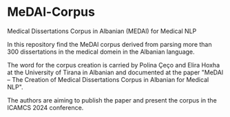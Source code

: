 # MeDAl-Corpus
Medical Dissertations Corpus in Albanian (MEDAl) for Medical NLP

In this repository find the MeDAl corpus derived from parsing more than 300 dissertations in the medical domein in the Albanian language.

The word for the corpus creation is carried by Polina Çeço and Elira Hoxha at the University of Tirana in Albanian and documented at the paper "MeDAl – The Creation of Medical Dissertations Corpus in Albanian for Medical NLP".

The authors are aiming to publish the paper and present the corpus in the ICAMCS 2024 conference.
